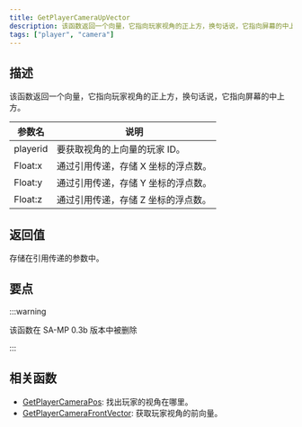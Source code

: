 ```yaml
---
title: GetPlayerCameraUpVector
description: 该函数返回一个向量，它指向玩家视角的正上方，换句话说，它指向屏幕的中上方。
tags: ["player", "camera"]
---
```


<VersionWarnCN version='SA-MP 0.3a' />

## 描述

该函数返回一个向量，它指向玩家视角的正上方，换句话说，它指向屏幕的中上方。

| 参数名   | 说明                                |
| -------- | ----------------------------------- |
| playerid | 要获取视角的上向量的玩家 ID。       |
| Float:x  | 通过引用传递，存储 X 坐标的浮点数。 |
| Float:y  | 通过引用传递，存储 Y 坐标的浮点数。 |
| Float:z  | 通过引用传递，存储 Z 坐标的浮点数。 |

## 返回值

存储在引用传递的参数中。

## 要点

:::warning

该函数在 SA-MP 0.3b 版本中被删除

:::

## 相关函数

- [GetPlayerCameraPos](GetPlayerCameraPos): 找出玩家的视角在哪里。
- [GetPlayerCameraFrontVector](GetPlayerCameraFrontVector): 获取玩家视角的前向量。
